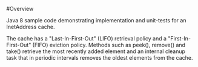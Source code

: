 #Overview

Java 8 sample code demonstrating implementation and unit-tests for an InetAddress cache.

The cache has a "Last-In-First-Out" (LIFO) retrieval policy and a "First-In-First-Out" (FIFO) eviction policy. Methods such as peek(), remove() and take() retrieve the most recently added element and an internal cleanup task that in periodic intervals removes the oldest elements from the cache.
